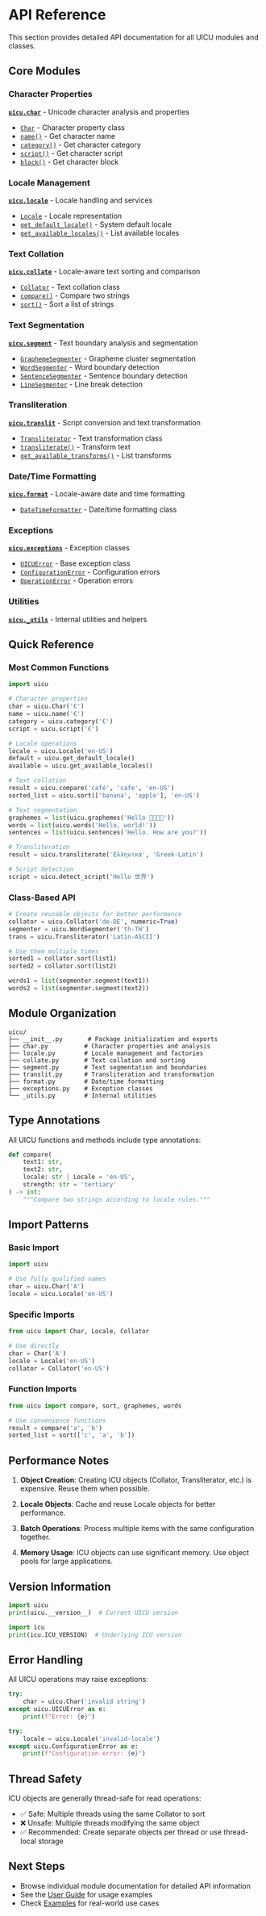 # API Reference

This section provides detailed API documentation for all UICU modules and classes.

## Core Modules

### Character Properties
**[`uicu.char`](char.md)** - Unicode character analysis and properties
- [`Char`](char.md#uicu.char.Char) - Character property class
- [`name()`](char.md#uicu.char.name) - Get character name
- [`category()`](char.md#uicu.char.category) - Get character category
- [`script()`](char.md#uicu.char.script) - Get character script
- [`block()`](char.md#uicu.char.block) - Get character block

### Locale Management
**[`uicu.locale`](locale.md)** - Locale handling and services
- [`Locale`](locale.md#uicu.locale.Locale) - Locale representation
- [`get_default_locale()`](locale.md#uicu.locale.get_default_locale) - System default locale
- [`get_available_locales()`](locale.md#uicu.locale.get_available_locales) - List available locales

### Text Collation
**[`uicu.collate`](collate.md)** - Locale-aware text sorting and comparison
- [`Collator`](collate.md#uicu.collate.Collator) - Text collation class
- [`compare()`](collate.md#uicu.collate.compare) - Compare two strings
- [`sort()`](collate.md#uicu.collate.sort) - Sort a list of strings

### Text Segmentation
**[`uicu.segment`](segment.md)** - Text boundary analysis and segmentation
- [`GraphemeSegmenter`](segment.md#uicu.segment.GraphemeSegmenter) - Grapheme cluster segmentation
- [`WordSegmenter`](segment.md#uicu.segment.WordSegmenter) - Word boundary detection
- [`SentenceSegmenter`](segment.md#uicu.segment.SentenceSegmenter) - Sentence boundary detection
- [`LineSegmenter`](segment.md#uicu.segment.LineSegmenter) - Line break detection

### Transliteration
**[`uicu.translit`](translit.md)** - Script conversion and text transformation
- [`Transliterator`](translit.md#uicu.translit.Transliterator) - Text transformation class
- [`transliterate()`](translit.md#uicu.translit.transliterate) - Transform text
- [`get_available_transforms()`](translit.md#uicu.translit.get_available_transforms) - List transforms

### Date/Time Formatting
**[`uicu.format`](format.md)** - Locale-aware date and time formatting
- [`DateTimeFormatter`](format.md#uicu.format.DateTimeFormatter) - Date/time formatting class

### Exceptions
**[`uicu.exceptions`](exceptions.md)** - Exception classes
- [`UICUError`](exceptions.md#uicu.exceptions.UICUError) - Base exception class
- [`ConfigurationError`](exceptions.md#uicu.exceptions.ConfigurationError) - Configuration errors
- [`OperationError`](exceptions.md#uicu.exceptions.OperationError) - Operation errors

### Utilities
**[`uicu._utils`](utils.md)** - Internal utilities and helpers

## Quick Reference

### Most Common Functions

```python
import uicu

# Character properties
char = uicu.Char('€')
name = uicu.name('€')
category = uicu.category('€')
script = uicu.script('€')

# Locale operations
locale = uicu.Locale('en-US')
default = uicu.get_default_locale()
available = uicu.get_available_locales()

# Text collation
result = uicu.compare('café', 'cafe', 'en-US')
sorted_list = uicu.sort(['banana', 'apple'], 'en-US')

# Text segmentation
graphemes = list(uicu.graphemes('Hello 👨‍👩‍👧‍👦'))
words = list(uicu.words('Hello, world!'))
sentences = list(uicu.sentences('Hello. How are you?'))

# Transliteration
result = uicu.transliterate('Ελληνικά', 'Greek-Latin')

# Script detection
script = uicu.detect_script('Hello 世界')
```

### Class-Based API

```python
# Create reusable objects for better performance
collator = uicu.Collator('de-DE', numeric=True)
segmenter = uicu.WordSegmenter('th-TH')
trans = uicu.Transliterator('Latin-ASCII')

# Use them multiple times
sorted1 = collator.sort(list1)
sorted2 = collator.sort(list2)

words1 = list(segmenter.segment(text1))
words2 = list(segmenter.segment(text2))
```

## Module Organization

```
uicu/
├── __init__.py       # Package initialization and exports
├── char.py          # Character properties and analysis
├── locale.py        # Locale management and factories
├── collate.py       # Text collation and sorting
├── segment.py       # Text segmentation and boundaries
├── translit.py      # Transliteration and transformation
├── format.py        # Date/time formatting
├── exceptions.py    # Exception classes
└── _utils.py        # Internal utilities
```

## Type Annotations

All UICU functions and methods include type annotations:

```python
def compare(
    text1: str,
    text2: str,
    locale: str | Locale = 'en-US',
    strength: str = 'tertiary'
) -> int:
    """Compare two strings according to locale rules."""
```

## Import Patterns

### Basic Import
```python
import uicu

# Use fully qualified names
char = uicu.Char('A')
locale = uicu.Locale('en-US')
```

### Specific Imports
```python
from uicu import Char, Locale, Collator

# Use directly
char = Char('A')
locale = Locale('en-US')
collator = Collator('en-US')
```

### Function Imports
```python
from uicu import compare, sort, graphemes, words

# Use convenience functions
result = compare('a', 'b')
sorted_list = sort(['c', 'a', 'b'])
```

## Performance Notes

1. **Object Creation**: Creating ICU objects (Collator, Transliterator, etc.) is expensive. Reuse them when possible.

2. **Locale Objects**: Cache and reuse Locale objects for better performance.

3. **Batch Operations**: Process multiple items with the same configuration together.

4. **Memory Usage**: ICU objects can use significant memory. Use object pools for large applications.

## Version Information

```python
import uicu
print(uicu.__version__)  # Current UICU version

import icu
print(icu.ICU_VERSION)  # Underlying ICU version
```

## Error Handling

All UICU operations may raise exceptions:

```python
try:
    char = uicu.Char('invalid string')
except uicu.UICUError as e:
    print(f"Error: {e}")

try:
    locale = uicu.Locale('invalid-locale')
except uicu.ConfigurationError as e:
    print(f"Configuration error: {e}")
```

## Thread Safety

ICU objects are generally thread-safe for read operations:
- ✅ Safe: Multiple threads using the same Collator to sort
- ❌ Unsafe: Multiple threads modifying the same object
- ✅ Recommended: Create separate objects per thread or use thread-local storage

## Next Steps

- Browse individual module documentation for detailed API information
- See the [User Guide](../guide/index.md) for usage examples
- Check [Examples](../examples/index.md) for real-world use cases